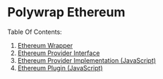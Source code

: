 # Polywrap Ethereum

Table Of Contents:
1. [Ethereum Wrapper](./wrapper/README.md)
2. [Ethereum Provider Interface](./provider/interface/README.md)
3. [Ethereum Provider Implementation (JavaScript)](./provider/implementations/js/README.md)
3. [Ethereum Plugin (JavaScript)](plugin-js/README.md)
